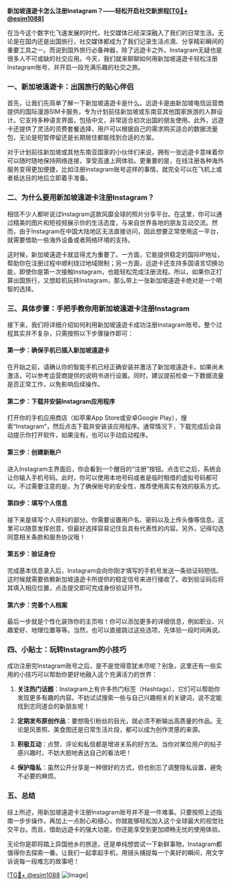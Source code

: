 **新加坡遠遊卡怎么注册Instagram？——轻松开启社交新旅程[[TG💪+ @esim1088](https://t.me/s/esim1088)]**

在当今这个数字化飞速发展的时代，社交媒体已经深深融入了我们的日常生活。无论是在国内还是出国旅行，社交媒体都成为了我们记录生活点滴、分享精彩瞬间的重要工具之一。而说到国外旅行必备神器，除了远遊卡之外，Instagram无疑也是很多人不可或缺的社交应用。今天，我们就来聊聊如何用新加坡遠遊卡轻松注册Instagram账号，并开启一段充满乐趣的社交之旅。

### 一、新加坡遠遊卡：出国旅行的贴心伴侣

首先，让我们先简单了解一下新加坡遠遊卡是什么。远遊卡是由新加坡电信运营商提供的国际漫游SIM卡服务，专为计划前往新加坡或东南亚其他国家旅游的人群设计。它支持多种语言界面，包括中文，非常适合初次出国的朋友使用。此外，远遊卡还提供了灵活的资费套餐选择，用户可以根据自己的需求购买适合的数据流量包，无论是短暂停留还是长期居住都能找到合适的方案。

对于计划前往新加坡或其他东南亚国家的小伙伴们来说，拥有一张远遊卡意味着你可以随时随地保持网络连接，享受高速上网体验。更重要的是，在线注册各种海外服务变得更加便捷，比如注册Instagram账号这样的事情，就完全可以在飞机上或者抵达目的地后立即着手准备。

### 二、为什么要用新加坡遠遊卡注册Instagram？

相信不少人都听说过Instagram这款风靡全球的照片分享平台。在这里，你可以通过精美的图片和短视频展示你的生活态度，与来自世界各地的朋友互动交流。然而，由于Instagram在中国大陆地区无法直接访问，因此想要正常使用这一平台，就需要借助一些海外设备或者网络环境的支持。

这时候，新加坡遠遊卡就显得尤为重要了。一方面，它能提供稳定的国际IP地址，帮助你在注册过程中顺利绕过地域限制；另一方面，远遊卡还支持多国语言切换功能，即使你是第一次接触Instagram，也能轻松完成注册流程。所以，如果你正打算出国旅行，又想趁机玩转Instagram，那么带上一张新加坡遠遊卡绝对是一个明智的选择。

### 三、具体步骤：手把手教你用新加坡遠遊卡注册Instagram

接下来，我们将详细介绍如何利用新加坡遠遊卡成功注册Instagram账号。整个过程其实并不复杂，只需按照以下步骤操作即可：

#### 第一步：确保手机已插入新加坡遠遊卡
在开始之前，请确认你的智能手机已经正确安装并激活了新加坡遠遊卡。如果尚未激活，可以参考运营商提供的说明书进行设置。同时，建议提前检查一下数据流量是否正常工作，以免影响后续操作。

#### 第二步：下载并安装Instagram应用程序
打开你的手机应用商店（如苹果App Store或安卓Google Play），搜索“Instagram”，然后点击下载并安装该应用程序。通常情况下，下载完成后会自动提示你打开软件，如果没有，也可以手动启动程序。

#### 第三步：创建新账户
进入Instagram主界面后，你会看到一个醒目的“注册”按钮。点击它之后，系统会让你输入手机号码。此时，你可以使用本地号码或者是临时租借的虚拟号码都可以。不过需要注意的是，为了确保账号的安全性，推荐使用真实有效的联系方式。

#### 第四步：填写个人信息
接下来是填写个人资料的部分。你需要设置用户名、密码以及上传头像等信息。这里可以随意发挥创意，但最好选择容易记住且具有代表性的内容。另外，记得勾选同意相关条款和服务协议哦！

#### 第五步：验证身份
完成基本信息录入后，Instagram会向你刚才填写的手机号发送一条验证码短信。这时候就需要依赖新加坡遠遊卡所提供的稳定信号来进行接收了。收到验证码后将其填入相应位置，点击提交即可完成身份验证环节。

#### 第六步：完善个人档案
最后一步就是个性化装饰你的主页啦！你可以添加更多的详细信息，例如职业、兴趣爱好、地理位置等等。当然，也可以直接跳过这些选项，先体验一段时间再说。

### 四、小贴士：玩转Instagram的小技巧

成功注册完Instagram账号之后，是不是觉得意犹未尽呢？别急，这里还有一些实用的小技巧可以帮助你更好地融入这个充满活力的世界：

1. **关注热门话题**：Instagram上有许多热门标签（Hashtags），它们可以帮助你发现更多有趣的内容。不妨试试搜索一些与自己兴趣相关的关键词，说不定能找到志同道合的新朋友呢！

2. **定期发布原创作品**：要想吸引粉丝的目光，就必须不断输出高质量的作品。无论是风景照、美食图还是日常生活片段，都可以成为创作灵感的来源。

3. **积极互动**：点赞、评论和私信都是增进关系的好方法。当你对某位用户的帖子感兴趣时，不妨大胆地表达自己的看法吧！

4. **保护隐私**：虽然公开分享是一种很好的方式，但也别忘了调整隐私设置，避免不必要的麻烦。

### 五、总结

综上所述，用新加坡遠遊卡注册Instagram账号并不是一件难事。只要按照上述指南一步步操作，再加上一点耐心和细心，你就能够轻松加入这个全球最大的视觉社交平台。而且，借助远遊卡的强大功能，你还能享受到更加顺畅无忧的使用体验。

无论你是即将踏上异国他乡的旅途，还是单纯想尝试一下新鲜事物，Instagram都值得你去探索一番。让我们一起拿起手机，用镜头捕捉每一个美好的瞬间，用文字诉说每一段难忘的故事吧！

[[TG💪+ @esim1088](https://t.me/s/esim1088) ![Image](https://i.postimg.cc/4NQfJmqS/Snipaste-2025-05-13-00-14-12.png)]